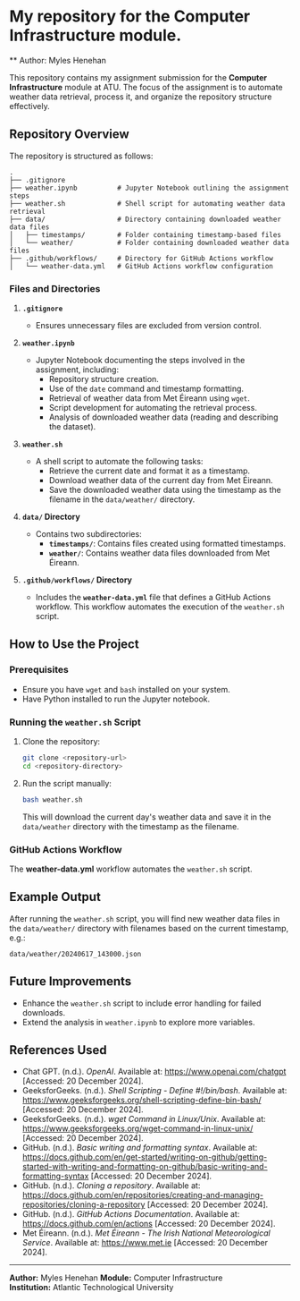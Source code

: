 # My repository for the Computer Infrastructure module.
** Author: Myles Henehan

This repository contains my assignment submission for the **Computer Infrastructure** module at ATU. The focus of the assignment is to automate weather data retrieval, process it, and organize the repository structure effectively. 

## Repository Overview

The repository is structured as follows:

```
.
├── .gitignore
├── weather.ipynb          # Jupyter Notebook outlining the assignment steps
├── weather.sh             # Shell script for automating weather data retrieval
├── data/                  # Directory containing downloaded weather data files
│   ├── timestamps/        # Folder containing timestamp-based files
│   └── weather/           # Folder containing downloaded weather data files
├── .github/workflows/     # Directory for GitHub Actions workflow
│   └── weather-data.yml   # GitHub Actions workflow configuration
```

### Files and Directories

1. **`.gitignore`**
   - Ensures unnecessary files are excluded from version control.

2. **`weather.ipynb`**
   - Jupyter Notebook documenting the steps involved in the assignment, including:
     - Repository structure creation.
     - Use of the `date` command and timestamp formatting.
     - Retrieval of weather data from Met Éireann using `wget`.
     - Script development for automating the retrieval process.
     - Analysis of downloaded weather data (reading and describing the dataset).

3. **`weather.sh`**
   - A shell script to automate the following tasks:
     - Retrieve the current date and format it as a timestamp.
     - Download weather data of the current day from Met Éireann.
     - Save the downloaded weather data using the timestamp as the filename in the `data/weather/` directory.

4. **`data/` Directory**
   - Contains two subdirectories:
     - **`timestamps/`**: Contains files created using formatted timestamps.
     - **`weather/`**: Contains weather data files downloaded from Met Éireann.

5. **`.github/workflows/` Directory**
   - Includes the **`weather-data.yml`** file that defines a GitHub Actions workflow. This workflow automates the execution of the `weather.sh` script.

## How to Use the Project

### Prerequisites
- Ensure you have `wget` and `bash` installed on your system.
- Have Python installed to run the Jupyter notebook.

### Running the `weather.sh` Script
1. Clone the repository:
   ```bash
   git clone <repository-url>
   cd <repository-directory>
   ```
2. Run the script manually:
   ```bash
   bash weather.sh
   ```
   This will download the current day's weather data and save it in the `data/weather` directory with the timestamp as the filename.

### GitHub Actions Workflow
The **weather-data.yml** workflow automates the `weather.sh` script.

## Example Output
After running the `weather.sh` script, you will find new weather data files in the `data/weather/` directory with filenames based on the current timestamp, e.g.:
```
data/weather/20240617_143000.json
```

## Future Improvements
- Enhance the `weather.sh` script to include error handling for failed downloads.
- Extend the analysis in `weather.ipynb` to explore more variables.

## References Used

- Chat GPT. (n.d.). *OpenAI*. Available at: https://www.openai.com/chatgpt [Accessed: 20 December 2024].
- GeeksforGeeks. (n.d.). *Shell Scripting - Define #!/bin/bash*. Available at: https://www.geeksforgeeks.org/shell-scripting-define-bin-bash/ [Accessed: 20 December 2024].
- GeeksforGeeks. (n.d.). *wget Command in Linux/Unix*. Available at: https://www.geeksforgeeks.org/wget-command-in-linux-unix/ [Accessed: 20 December 2024].
- GitHub. (n.d.). *Basic writing and formatting syntax*. Available at: https://docs.github.com/en/get-started/writing-on-github/getting-started-with-writing-and-formatting-on-github/basic-writing-and-formatting-syntax [Accessed: 20 December 2024].
- GitHub. (n.d.). *Cloning a repository*. Available at: https://docs.github.com/en/repositories/creating-and-managing-repositories/cloning-a-repository [Accessed: 20 December 2024].
- GitHub. (n.d.). *GitHub Actions Documentation*. Available at: https://docs.github.com/en/actions [Accessed: 20 December 2024].
- Met Éireann. (n.d.). *Met Éireann - The Irish National Meteorological Service*. Available at: https://www.met.ie [Accessed: 20 December 2024].

---
**Author:** Myles Henehan
**Module:** Computer Infrastructure  
**Institution:** Atlantic Technological University


